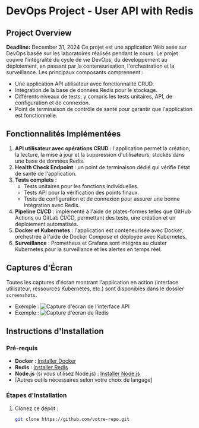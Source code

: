 # DevOps Project - User API with Redis

## Project Overview

**Deadline:** December 31, 2024
Ce projet est une application Web axée sur DevOps basée sur les laboratoires réalisés pendant le cours. Le projet couvre l'intégralité du cycle de vie DevOps, du développement au déploiement, en passant par la conteneurisation, l'orchestration et la surveillance. Les principaux composants comprennent :

- Une application API utilisateur avec fonctionnalité CRUD.
- Intégration de la base de données Redis pour le stockage.
- Différents niveaux de tests, y compris les tests unitaires, API, de configuration et de connexion.
- Point de terminaison de contrôle de santé pour garantir que l'application est fonctionnelle.


## Fonctionnalités Implémentées

1. **API utilisateur avec opérations CRUD** : l'application permet la création, la lecture, la mise à jour et la suppression d'utilisateurs, stockés dans une base de données Redis.
2. **Health Check Endpoint** : un point de terminaison dédié qui vérifie l'état de santé de l'application.
3. **Tests complets** :
    - Tests unitaires pour les fonctions individuelles.
    - Tests API pour la vérification des points finaux.
    - Tests de configuration et de connexion pour assurer une bonne intégration avec Redis.
4. **Pipeline CI/CD** : implémenté à l'aide de plates-formes telles que GitHub Actions ou GitLab CI/CD, permettant des tests, une création et un déploiement automatisés.
5. **Docker et Kubernetes** : l'application est conteneurisée avec Docker, orchestrée à l'aide de Docker Compose et déployée avec Kubernetes.
6. **Surveillance** : Prometheus et Grafana sont intégrés au cluster Kubernetes pour la surveillance et les alertes en temps réel.

## Captures d'Écran

Toutes les captures d'écran montrant l'application en action (interface utilisateur, ressources Kubernetes, etc.) sont disponibles dans le dossier `screenshots`.

- Exemple : ![Capture d'écran de l'interface API](./screenshots/api_interface.png)
- Exemple : ![Capture d'écran de Redis](./screenshots/redis_screen.png)

## Instructions d'Installation

### Pré-requis

- **Docker** : [Installer Docker](https://www.docker.com/get-started)
- **Redis** : [Installer Redis](https://redis.io/)
- **Node.js** (si vous utilisez Node.js) : [Installer Node.js](https://nodejs.org/)
- [Autres outils nécessaires selon votre choix de langage]

### Étapes d'Installation

1. Clonez ce dépôt :
   ```bash
   git clone https://github.com/votre-repo.git
